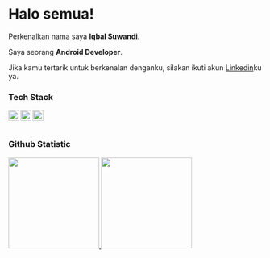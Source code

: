 # Halo semua! 

Perkenalkan nama saya **Iqbal Suwandi**.<br>

Saya seorang **Android Developer**.<br>

Jika kamu tertarik untuk berkenalan denganku, silakan ikuti akun [Linkedin]([https://www.linkedin.com/in/gilang-adhan/](https://www.linkedin.com/in/iqbal-zabitza-44a341226/)https://www.linkedin.com/in/iqbal-zabitza-44a341226/)ku ya.<br>
### Tech Stack
  <a href="https://kotlinlang.org/"><img align="left" alt="Hapi" title="Kotlin" width="21px" src="https://upload.wikimedia.org/wikipedia/commons/0/06/Kotlin_Icon.svg" /></a>
  <a href="https://developer.android.com/studio"><img align="left" alt="Next" title="Android Studio" width="21px" src="https://iconape.com/wp-content/files/fu/369254/svg/369254.svg" /></a>
  <a href="https://www.djangoproject.com/"><img align="left" alt="Django" title="Django" width="21px" src="https://image.pngaaa.com/344/1947344-middle.png" /></a>
  <br>
  <br>
### Github Statistic
<p align="left">
<a href="https://github.com/dimasmds">
  <img height="180em" src="https://github-readme-stats-eight-theta.vercel.app/api?username=dimasmds&show_icons=true&theme=algolia&include_all_commits=true&count_private=true"/>
  <img height="180em" src="https://github-readme-stats-eight-theta.vercel.app/api/top-langs/?username=dimasmds&layout=compact&langs_count=8&theme=algolia"/>
</a>
</p>
